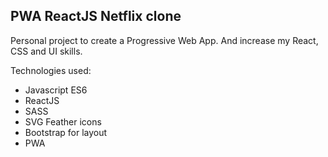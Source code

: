 
## PWA ReactJS Netflix clone

Personal project to create a Progressive Web App.
And increase my React, CSS and UI skills. 

Technologies used:
* Javascript ES6
* ReactJS
* SASS
* SVG Feather icons
* Bootstrap for layout
* PWA



